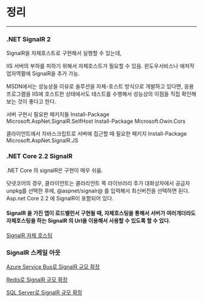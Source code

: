 # 정리
---
### .NET SignalR 2

SignalR을 자체호스트로 구현해서 실행할 수 있는데,

IIS 서버의 부하를 피하기 위해서 자체호스트가 필요할 수 있음.
윈도우서비스나 애저작업자역활에 SignalR을 추가 가능.

MSDN에서는 성능상을 이유로 솔루션을 자체-호스트 방식으로 개발하고 있다면,
응용 프로그램을 IIS에 호스트한 상태에서도 테스트를 수행해서 성능상의 이점을 직접 확인해보는 것이 좋다고 한다.

서버 구현시 필요판 패키지들
Install-Package Microsoft.AspNet.SignalR.SelfHost
Install-Package Microsoft.Owin.Cors

클라이언트에서 자바스크립트로 서버에 접근할 때 필요한 패키지
Install-Package Microsoft.AspNet.SignalR.JS

### .NET Core 2.2 SignalR
.NET Core 의 signalR은 구현이 매우 쉬움.

닷넷코어의 경우, 클라이언트는 클라리언트 쪽 라이브러리 추가 대화상자에서 공급자 unpkg를 선택한 후에,
@aspnet/signalr@ 를 입력해서 최신버전을 선택하면 된다. Asp.net Core 2.2 에 SignalR이 포함되어 있다.

#### SignalR 을 가진 앱이 로드밸런서 구현될 때, 자체호스팅을 통해서 서버가 여러개더라도 자체호스팅을 하는 SignalR 의 Url을 이용해서 사용할 수 있도록 할 수 있다. 
[SignalR 자체 호스팅](https://docs.microsoft.com/ko-kr/aspnet/signalr/overview/deployment/tutorial-signalr-self-host)

### SignalR 스케일 아웃

[Azure Service Bus로 SignalR 규모 확장](https://docs.microsoft.com/ko-kr/aspnet/signalr/overview/performance/scaleout-with-windows-azure-service-bus)

[Redis로 SignalR 규모 확장](https://docs.microsoft.com/ko-kr/aspnet/signalr/overview/performance/scaleout-with-redis)

[SQL Server로 SignalR 규모 확장](https://docs.microsoft.com/ko-kr/aspnet/signalr/overview/performance/scaleout-with-sql-server)



